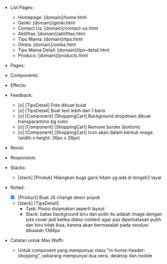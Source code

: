 - List Pages:
  - Homepage: [domain]/home.html
  - Genki: [domain]/genki.html
  - Contact Us: [domain]/contact-us.html
  - Aktifitas: [domain]/aktifitas.html
  - Tips Mama: [domain]/tips.html
  - Omba: [domain]/omba.html
  - Tips Mama Detail: [domain]/tips-detail.html
  - Producs: [domain]/products.html

- Pages:

- Components:

- Effects:
  
- Feedback:
  - [o] [TipsDetail] Foto dibuat bulat
  - [o] [TipsDetail] Buat text lebih dari 1 baris
  - [o] [Component] [ShoppingCart] Background dropdown dibuat transparant/no bg color.
  - [o] [Component] [ShoppingCart] Remove border (bottom)
  - [o] [Component] [ShoppingCart] Icon akan dalam bentuk image (width x height: 26px x 28px)

- Revisi:

- Responsive:

- Stacks:
  - [stack] [Produk] Hilangkan bugs garis hitam yg ada di tengah2 layar
- Noted:
  - [x] [Product] Buat JS change descr popok
  - [stack] [TipsDetail]:
    - Task: Posisi disamakan seperti layout
    - Stack: batas background biru dan putih itu adalah image dengan size cover jadi ketika diatur content agar pas diperbatasan putih dan biru tidak bisa, karena akan bermasalah pada resolusi dibawah 1366px

- Catatan untuk Mas Waffi:
  - Untuk component yang mempunyai class "m-home-header-shopping", sekarang mempunyai dua versi, desktop dan mobile